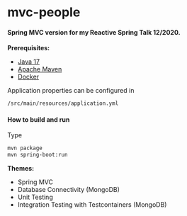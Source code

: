 # mvc-people

#### Spring MVC version for my Reactive Spring Talk 12/2020.

**Prerequisites:**

* [Java 17](https://openjdk.net/)
* [Apache Maven](https:http://maven.apache.org/)
* [Docker](https://www.docker.com/)

Application properties can be configured in

```bash
/src/main/resources/application.yml
```

#### How to build and run

Type

```bash
mvn package
mvn spring-boot:run
```

**Themes:**

* Spring MVC
* Database Connectivity (MongoDB)
* Unit Testing
* Integration Testing with Testcontainers (MongoDB)
